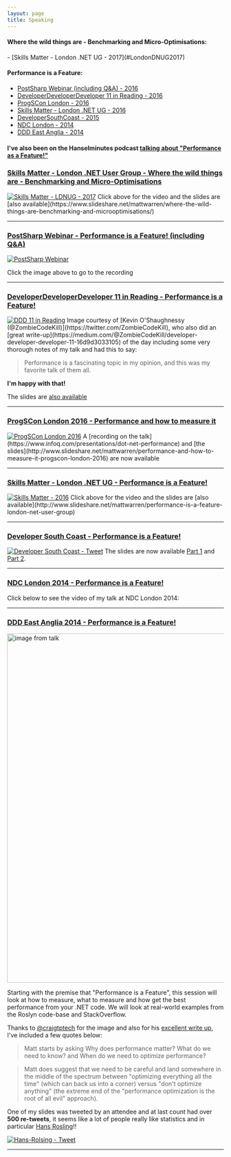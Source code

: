 ```yaml
---
layout: page
title: Speaking
---
```


<h4><strong>Where the wild things are - Benchmarking and Micro-Optimisations:</strong></h4>
- [Skills Matter - London .NET UG - 2017](#LondonDNUG2017)

<h4><strong>Performance is a Feature:</strong></h4>

- [PostSharp Webinar (including Q&A) - 2016](#PostSharpWebinar)
- [DeveloperDeveloperDeveloper 11 in Reading - 2016](#DDD11Reading)
- [ProgSCon London - 2016](#ProgSConLondon2016)
- [Skills Matter - London .NET UG - 2016](#LondonDNUG2016)
- [DeveloperSouthCoast - 2015](#DeveloperSouthCoast)
- [NDC London - 2014](#NDCLondon2014)
- [DDD East Anglia - 2014](#dddEastAnglia2014)

<h4><strong>I've also been on the Hanselminutes podcast <a href="http://hanselminutes.com/458/performance-as-a-feature-with-matt-warren" target="_blank">talking about "Performance as a Feature!"</a></strong></h4>

<h3 id="LondonDNUG2017"><strong><a href="https://skillsmatter.com/skillscasts/9831-where-the-wild-things-are-finding-performance-problems-before-they-bite-you" target="_blank">Skills Matter - London .NET User Group - Where the wild things are - Benchmarking and Micro-Optimisations</a></strong></h3>
<a href="https://skillsmatter.com/skillscasts/9831-where-the-wild-things-are-finding-performance-problems-before-they-bite-you" target="_blank"><img src="{{ base }}/images/speaking/Skills Matter - LDNUG - 2017.png" alt="Skills Matter - LDNUG - 2017"/></a>
Click above for the video and the slides are [also available](https://www.slideshare.net/mattwarren/where-the-wild-things-are-benchmarking-and-microoptimisations/)

<hr />

<h3 id="PostSharpWebinar"><strong><a href="http://www.postsharp.net/blog/post/webinar-recording-performance-is-a-feature" target="_blank">PostSharp Webinar - Performance is a Feature! (including Q&A)</a></strong></h3>
<a href="http://www.postsharp.net/blog/post/webinar-recording-performance-is-a-feature" target="_blank"><img src="{{ base }}/images/speaking/PostSharp Webinar.png" alt="PostSharp Webinar"/></a>

Click the image above to go to the recording

<hr />

<h3 id="DDD11Reading"><strong><a href="http://developerdeveloperdeveloper.com/Sessions/Details/47" target="_blank">DeveloperDeveloperDeveloper 11 in Reading - Performance is a Feature!</a></strong></h3>
<a href="{{ base }}/images/speaking/DDD11-Reading-2016.jpeg" target="_blank"><img src="{{ base }}/images/speaking/DDD11-Reading-2016.jpeg" alt="DDD 11 in Reading"/></a>
Image courtesy of [Kevin O'Shaughnessy (@ZombieCodeKill)](https://twitter.com/ZombieCodeKill), who also did an [great write-up](https://medium.com/@ZombieCodeKill/developer-developer-developer-11-16d9d3033105) of the day including some very thorough notes of my talk and had this to say:

<blockquote>
Performance is a fascinating topic in my opinion, and this was my favorite talk of them all.
</blockquote>

<b>I'm happy with that!</b>

The slides are [also available](http://www.slideshare.net/mattwarren/performance-is-a-feature-at-ddd-11)

<hr />

<h3 id="ProgSConLondon2016"><strong><a href="http://www.progscon.co.uk/talks" target="_blank">ProgSCon London 2016 - Performance and how to measure it</a></strong></h3>
<a href="http://www.progscon.co.uk/talks" target="_blank"><img src="{{ base }}/images/speaking/ProgSConLondon2016.png" alt="ProgSCon London 2016"/></a>
A [recording on the talk](https://www.infoq.com/presentations/dot-net-performance) and [the slides](http://www.slideshare.net/mattwarren/performance-and-how-to-measure-it-progscon-london-2016) are now available

<hr />

<h3 id="LondonDNUG2016"><strong><a href="https://skillsmatter.com/skillscasts/7809-performance-is-a-feature" target="_blank">Skills Matter - London .NET UG - Performance is a Feature!</a></strong></h3>
<a href="https://skillsmatter.com/skillscasts/7809-performance-is-a-feature" target="_blank"><img src="{{ base }}/images/speaking/Skills Matter - 2016.png" alt="Skills Matter - 2016"/></a>
Click above for the video and the slides are [also available](http://www.slideshare.net/mattwarren/performance-is-a-feature-london-net-user-group)

<hr />

<h3 id="DeveloperSouthCoast"><strong><a href="http://www.meetup.com/DeveloperSouthCoast/events/219892995/" target="_blank">Developer South Coast - Performance is a Feature!</a></strong></h3>
<a href="https://twitter.com/DevSouthCoast/status/611619058509848576/" target="_blank"><img src="{{ base }}/images/speaking/developer-south-coast-tweet.png" alt="Developer South Coast - Tweet"/></a>
The slides are now available <a href="http://www.slideshare.net/mattwarren/performance-is-a-feature-developer-south-coast-part-1" target="_blank">Part 1</a> and <a href="http://www.slideshare.net/mattwarren/performance-is-a-feature-developer-south-coast-part-2" target="_blank">Part 2</a>.

<hr />

<h3 id="NDCLondon2014"><strong><a name="NDCLondon2014" href="http://ndc-london.oktaset.com/p-22875" target="_blank">NDC London 2014 - Performance is a Feature!</a></strong></h3>
Click below to see the video of my talk at NDC London 2014:
<a href="https://vimeo.com/113730777" target="_blank" title="Performance is a Feature! by Matt Warren"><img src="{{ base }}/images/speaking/NDC-Talk-Video-Intro.jpg" alt="" class="aligncenter"></a>

<hr />

<h3 id ="dddEastAnglia2014"><strong><a href="http://dddeastanglia.com/Session/Details/3140" target="_blank">DDD East Anglia 2014 - Performance is a Feature!</a></strong></h3>
<a href="{{ base }}/images/speaking/20140913_120744_lls.jpg" target="_blank"><img src="{{ base }}/images/speaking/20140913_120744_lls.jpg" alt="image from talk" width="570" height="812"/></a>

Starting with the premise that "Performance is a Feature", this session will look at how to measure, what to measure and how get the best performance from your .NET code. We will look at real-world examples from the Roslyn code-base and StackOverflow.

Thanks to <a href="https://twitter.com/craigtptech" target="_blank">@craigtptech</a> for the image and also for his <a href="http://blog.craigtp.co.uk/post/DDD-East-Anglia-2014-Review" target="_blank">excellent write up</a>, I've included a few quotes below:

<blockquote>Matt starts by asking Why does performance matter? What do we need to know? and When do we need to optimize performance?</blockquote>

<blockquote>
  Matt does suggest that we need to be careful and land somewhere in the middle of the spectrum between "optimizing everything all the time" (which can back us into a corner) versus "don't optimize anything" (the extreme end of the "performance optimization is the root of all evil" approach).
</blockquote>

One of my slides was tweeted by an attendee and at last count had over <strong>500 re-tweets</strong>, it seems like a lot of people really like statistics and in particular <a href="http://en.wikipedia.org/wiki/Hans_Rosling" target="_blank">Hans Rosling</a>!!

<a href="https://twitter.com/GoodCoffeeCode/status/510748565992652800" target="_blank"><img src="{{ base }}/images/speaking/Hans-Rolsing-tweet.png" alt="Hans-Rolsing - Tweet"/></a>

<hr />